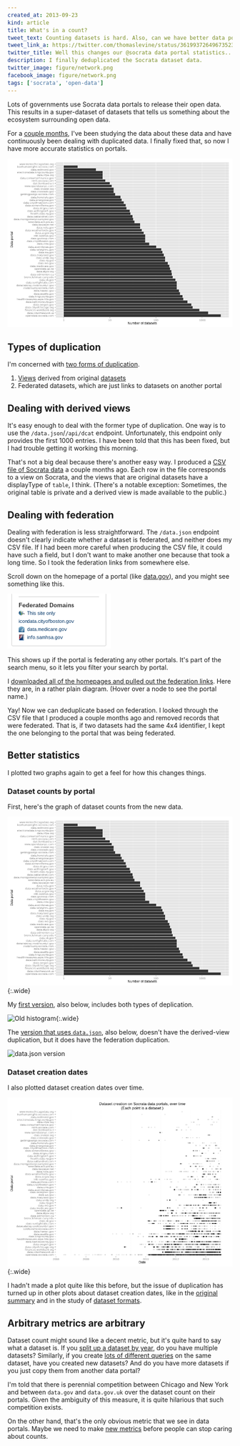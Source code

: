 ```yaml
---
created_at: 2013-09-23
kind: article
title: What's in a count?
tweet_text: Counting datasets is hard. Also, can we have better data portal metrics? http://thomaslevine.com/!/socrata-deduplicate
tweet_link_a: https://twitter.com/thomaslevine/status/361993726496735232
twitter_title: Well this changes our @socrata data portal statistics....
description: I finally deduplicated the Socrata dataset data.
twitter_image: figure/network.png
facebook_image: figure/network.png
tags: ['socrata', 'open-data']
---
```

Lots of governments use Socrata data portals to release their open data.
This results in a super-dataset of datasets that tells us something about
the ecosystem surrounding open data.

For a [couple months](/!/socrata-summary), I've been studying the data
about these data and have continuously been dealing with duplicated data.
I finally fixed that, so now I have more accurate statistics on portals.

![Histogram of dataset counts by portal](histogram.png)

## Types of duplication
I'm concerned with
[two forms of duplication](/!/socrata-genealogies/#types-of-duplicate-datasets).

1. [Views](/!/socrata-genealogies/#term-view) derived from original
    [datasets](/!/socrata-genealogies/#term-dataset)
2. Federated datasets, which are just links to datasets on another portal

## Dealing with derived views
It's easy enough to deal with the former type of duplication.
One way is to use the `/data.json`/`/api/dcat` endpoint.
Unfortunately, this endpoint only provides the first 1000 entries.
I have been told that this has been fixed, but I had trouble getting
it working this morning.

That's not a big deal because there's another easy way. I produced a
[CSV file of Socrata data](https://github.com/tlevine/socrata-analysis/blob/master/socrata.csv)
a couple months ago. Each row in the file corresponds to a view on Socrata,
and the views that are original datasets have a displayType of `table`, I think.
(There's a notable exception: Sometimes, the original table is private and
a derived view is made available to the public.)

## Dealing with federation
Dealing with federation is less straightforward. The `/data.json` endpoint
doesn't clearly indicate whether a dataset is federated, and neither does
my CSV file. If I had been more careful when producing the CSV file, it could
have such a field, but I don't want to make another one because that took a
long time. So I took the federation links from somewhere else.

Scroll down on the homepage of a portal (like [data.gov](https://explore.data.gov/)),
and you might see something like this.

![Federated Domains](federated-domains.png)

This shows up if the portal is federating any other portals. It's part of the
search menu, so it lets you filter your search by portal.

I [downloaded all of the homepages and pulled out the federation links](https://github.com/tlevine/socrata-defederate).
Here they are, in a rather plain diagram. (Hover over a node to see the portal name.)

<div id="graph-diagram"></div>

Yay! Now we can deduplicate based on federation. I looked through the CSV file
that I produced a couple months ago and removed records that were federated.
That is, if two datasets had the same 4x4 identifier, I kept the one belonging
to the portal that was being federated.

## Better statistics
I plotted two graphs again to get a feel for how this changes things.

### Dataset counts by portal
First, here's the graph of dataset counts from the new data.

![Histogram of dataset counts by portal](histogram.png){:.wide}

My [first version](/!/socrata-summary/#sizes), also below, includes both types of deplication.

![Old histogram](/!/socrata-summary/figure/big_portals_datasets.png){:.wide}

The [version that uses `data.json`](/!/socrata-formats/#how-many-datasets), also below,
doesn't have the derived-view duplication, but it does have the federation duplication.

![data.json version](http://localhost:3000/!/socrata-formats/figure/portal-counts.png)

### Dataset creation dates
I also plotted dataset creation dates over time.

![Dataset creation over time](dates.png){:.wide}

I hadn't made a plot quite like this before, but the issue of duplication
has turned up in other plots about dataset creation dates, like in the
[original summary](/!/socrata-summary/#time) and in the study of
[dataset formats](/!/socrata-formats/#csv).

## Arbitrary metrics are arbitrary
Dataset count might sound like a decent metric, but it's quite hard to say
what a dataset is. If you [split up a dataset by year](http://appgen.me/audit/report),
do you have multiple datasets? Similarly, if you create
[lots of different queries](/!/socrata-genealogies) on the same dataset,
have you created new datasets? And do you have more datasets if you just copy
them from another data portal?

I'm told that there is perennial competition between Chicago and New York
and between `data.gov` and `data.gov.uk` over the dataset count on their portals.
Given the ambiguity of this measure, it is quite hilarious that such competition
exists.

On the other hand, that's the only obvious metric that we see in data portals.
Maybe we need to make [new metrics](/!/open-data-plans/#data-quality)
before people can stop caring about counts.

<script src="d3.v3.min.js"></script>
<script src="graph-diagram.js"></script>
